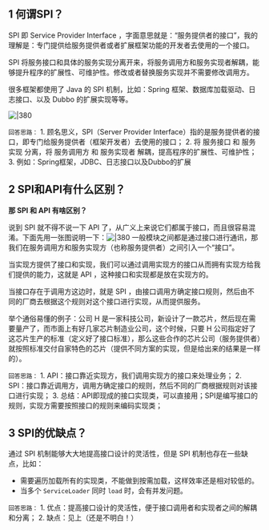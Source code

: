 ## 1 何谓SPI？

SPI 即 Service Provider Interface ，字面意思就是：“服务提供者的接口”，我的理解是：专门提供给服务提供者或者扩展框架功能的开发者去使用的一个接口。

SPI 将服务接口和具体的服务实现分离开来，将服务调用方和服务实现者解耦，能够提升程序的扩展性、可维护性。修改或者替换服务实现并不需要修改调用方。

很多框架都使用了 Java 的 SPI 机制，比如：Spring 框架、数据库加载驱动、日志接口、以及 Dubbo 的扩展实现等等。

![|380](https://my-obsidian-image.oss-cn-guangzhou.aliyuncs.com/2024/04/c0129b49bfecf62489cc0ca7046ce2fc.png)

`回答思路：`
	1. 顾名思义，SPI（Server Provider Interface）指的是服务提供者的接口，即专门给服务提供者（框架开发者）去使用的接口；
	2. 将 服务接口 和 服务实现 分离，将 服务调用方 和 服务实现者 解耦，提高程序的扩展性、可维护性；
	3. 例如：Spring框架，JDBC、日志接口以及Dubbo的扩展
## 2 SPI和API有什么区别？

**那 SPI 和 API 有啥区别？**

说到 SPI 就不得不说一下 API 了，从广义上来说它们都属于接口，而且很容易混淆。下面先用一张图说明一下：![|380](https://my-obsidian-image.oss-cn-guangzhou.aliyuncs.com/2024/04/96a2bc63b09c10d02c75d8c12cf71226.png)
一般模块之间都是通过接口进行通讯，那我们在服务调用方和服务实现方（也称服务提供者）之间引入一个“接口”。

当实现方提供了接口和实现，我们可以通过调用实现方的接口从而拥有实现方给我们提供的能力，这就是 API ，这种接口和实现都是放在实现方的。

当接口存在于调用方这边时，就是 SPI ，由接口调用方确定接口规则，然后由不同的厂商去根据这个规则对这个接口进行实现，从而提供服务。

举个通俗易懂的例子：公司 H 是一家科技公司，新设计了一款芯片，然后现在需要量产了，而市面上有好几家芯片制造业公司，这个时候，只要 H 公司指定好了这芯片生产的标准（定义好了接口标准），那么这些合作的芯片公司（服务提供者）就按照标准交付自家特色的芯片（提供不同方案的实现，但是给出来的结果是一样的）。

`回答思路：`
	1. API：接口靠近实现方，我们调用实现方的接口来处理业务；
	2. SPI：接口靠近调用方，调用方确定接口的规则，然后不同的厂商根据规则对该接口进行实现；
	3. 总结：API即现成的接口实现类，可以直接用；SPI是编写接口的规则，实现方需要按照接口的规则来编码实现类；
## 3 SPI的优缺点？

通过 SPI 机制能够大大地提高接口设计的灵活性，但是 SPI 机制也存在一些缺点，比如：

- 需要遍历加载所有的实现类，不能做到按需加载，这样效率还是相对较低的。
- 当多个 `ServiceLoader` 同时 `load` 时，会有并发问题。

`回答思路：`
	1. 优点：提高接口设计的灵活性，便于接口调用者和实现者之间的解耦和分离；
	2. 缺点：见上（还是不明白！）
